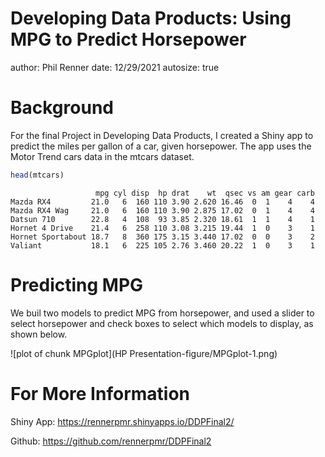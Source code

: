 Developing Data Products: Using MPG to Predict Horsepower
========================================================
author: Phil Renner
date: 12/29/2021
autosize: true

Background
========================================================

For the final Project in Developing Data Products, I created a Shiny app to predict the miles per gallon of a car, given horsepower. The app uses the Motor Trend cars data in the mtcars dataset.


```r
head(mtcars)
```

```
                   mpg cyl disp  hp drat    wt  qsec vs am gear carb
Mazda RX4         21.0   6  160 110 3.90 2.620 16.46  0  1    4    4
Mazda RX4 Wag     21.0   6  160 110 3.90 2.875 17.02  0  1    4    4
Datsun 710        22.8   4  108  93 3.85 2.320 18.61  1  1    4    1
Hornet 4 Drive    21.4   6  258 110 3.08 3.215 19.44  1  0    3    1
Hornet Sportabout 18.7   8  360 175 3.15 3.440 17.02  0  0    3    2
Valiant           18.1   6  225 105 2.76 3.460 20.22  1  0    3    1
```

Predicting MPG
========================================================
We buil two models to predict MPG from horsepower, and used a slider to select horsepower and check boxes to select which models to display, as shown below.

![plot of chunk MPGplot](HP Presentation-figure/MPGplot-1.png)

For More Information
========================================================

Shiny App:  https://rennerpmr.shinyapps.io/DDPFinal2/

Github: https://github.com/rennerpmr/DDPFinal2
